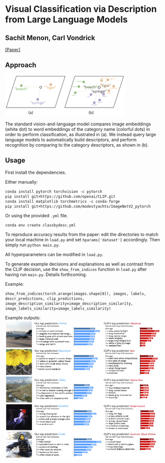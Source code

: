 # Visual Classification via Description from Large Language Models
## Sachit Menon, Carl Vondrick

[[Paper]](link)

## Approach


![[latent-points]](./figs/latent-points.png)

The standard vision-and-language model compares image embeddings (white dot) to word embeddings of the category name (colorful dots) in order to perform classification, as illustrated in (a). We instead query large language models to automatically build descriptors, and perform recognition by comparing to the category descriptors, as shown in (b).

## Usage

First install the dependencies.

Either manually:
```
conda install pytorch torchvision -c pytorch
pip install git+https://github.com/openai/CLIP.git
conda install matplotlib torchmetrics -c conda-forge
pip install git+https://github.com/modestyachts/ImageNetV2_pytorch
```

Or using the provided `.yml` file.
```
conda env create classbydesc.yml
```

To reproduce accuracy results from the paper: edit the directories to match your local machine in `load.py` and set `hparams['dataset']` accordingly. Then simply run `python main.py`.

All hyperparameters can be modified in `load.py`.

To generate example decisions and explanations as well as contrast from the CLIP decision, use the `show_from_indices` function in `load.py` after having run `main.py`. Details forthcoming.

Example:
```
show_from_indices(torch.arange(images.shape[0]), images, labels, descr_predictions, clip_predictions, image_description_similarity=image_description_similarity, image_labels_similarity=image_labels_similarity)
```

Example outputs:
![[figs]](./figs/explanations.png)